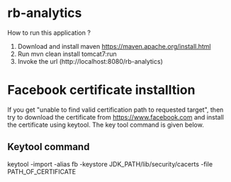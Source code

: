 # rb-analytics
How to run this application ?

1. Download and install maven https://maven.apache.org/install.html
2. Run mvn clean install tomcat7:run
3. Invoke the url (http://localhost:8080/rb-analytics)

# Facebook certificate installtion
If you get "unable to find valid certification path to requested target", then try to download the certificate from https://www.facebook.com
and install the certificate using keytool. The key tool command is given below.

## Keytool command

keytool -import -alias fb -keystore JDK_PATH/lib/security/cacerts -file PATH_OF_CERTIFICATE
